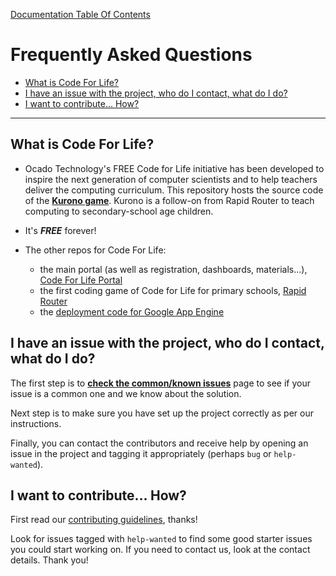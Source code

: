 [Documentation Table Of Contents](README.md)
# Frequently Asked Questions
- [What is Code For Life?](#what-is-code-for-life)
- [I have an issue with the project, who do I contact, what do I do?](#i-have-an-issue-with-the-project-who-do-i-contact-what-do-i-do)
- [I want to contribute... How?](#i-want-to-contribute-how)

--- 

## What is Code For Life?
- Ocado Technology's FREE Code for Life initiative has been developed to inspire the next generation of computer scientists and to help teachers deliver the computing curriculum.
This repository hosts the source code of the [**Kurono game**](https://www.codeforlife.education/play/kurono/). Kurono is a follow-on from Rapid Router to teach computing to secondary-school age children.

- It's ***FREE*** forever!

- The other repos for Code For Life:
    - the main portal (as well as registration, dashboards, materials...), [Code For Life Portal](https://github.com/ocadotechnology/codeforlife-portal)
    - the first coding game of Code for Life for primary schools, [Rapid Router](https://github.com/ocadotechnology/rapid-router)
    - the [deployment code for Google App Engine](https://github.com/ocadotechnology/codeforlife-deploy-appengine)
        
## I have an issue with the project, who do I contact, what do I do?
The first step is to [**check the common/known issues**](common-issues.md) page to see if your issue is a common one and we know about
the solution. 

Next step is to make sure you have set up the project correctly as per our instructions.

Finally, you can contact the contributors and receive help by opening an issue in the project and tagging it
appropriately (perhaps `bug` or `help-wanted`).

## I want to contribute... How?

First read our [contributing guidelines](https://github.com/ocadotechnology/codeforlife-portal/blob/master/CONTRIBUTING.md), thanks!

Look for issues tagged with `help-wanted` to find some good starter issues you could start working on. If you need
to contact us, look at the contact details. Thank you!
